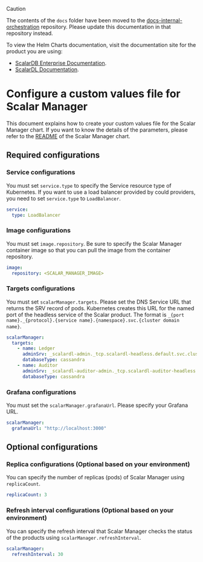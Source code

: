 > [!CAUTION]
> 
> The contents of the `docs` folder have been moved to the [docs-internal-orchestration](https://github.com/scalar-labs/docs-internal-orchestration) repository. Please update this documentation in that repository instead.
> 
> To view the Helm Charts documentation, visit the documentation site for the product you are using:
> 
> - [ScalarDB Enterprise Documentation](https://scalardb.scalar-labs.com/docs/latest/helm-charts/getting-started-scalar-helm-charts/).
> - [ScalarDL Documentation](https://scalardl.scalar-labs.com/docs/latest/helm-charts/getting-started-scalar-helm-charts/).

# Configure a custom values file for Scalar Manager

This document explains how to create your custom values file for the Scalar Manager chart. If you want to know the details of the parameters, please refer to the [README](https://github.com/scalar-labs/helm-charts/blob/main/charts/scalar-manager/README.md) of the Scalar Manager chart.

## Required configurations

### Service configurations

You must set `service.type` to specify the Service resource type of Kubernetes. If you want to use a load balancer provided by could providers, you need to set `service.type` to `LoadBalancer`.

```yaml
service:
  type: LoadBalancer
```

### Image configurations

You must set `image.repository`. Be sure to specify the Scalar Manager container image so that you can pull the image from the container repository.

```yaml
image:
  repository: <SCALAR_MANAGER_IMAGE>
```

### Targets configurations

You must set `scalarManager.targets`. Please set the DNS Service URL that returns the SRV record of pods. Kubernetes creates this URL for the named port of the headless service of the Scalar product. The format is `_{port name}._{protocol}.{service name}.{namespace}.svc.{cluster domain name}`.

```yaml
scalarManager:
  targets: 
    - name: Ledger
      adminSrv: _scalardl-admin._tcp.scalardl-headless.default.svc.cluster.local
      databaseType: cassandra
    - name: Auditor
      adminSrv: _scalardl-auditor-admin._tcp.scalardl-auditor-headless.default.svc.cluster.local
      databaseType: cassandra
```

### Grafana configurations

You must set the `scalarManager.grafanaUrl`. Please specify your Grafana URL.

```yaml
scalarManager:
  grafanaUrl: "http://localhost:3000"
```

## Optional configurations

### Replica configurations (Optional based on your environment)

You can specify the number of replicas (pods) of Scalar Manager using `replicaCount`.

```yaml
replicaCount: 3
```

### Refresh interval configurations (Optional based on your environment)

You can specify the refresh interval that Scalar Manager checks the status of the products using `scalarManager.refreshInterval`.

```yaml
scalarManager:
  refreshInterval: 30
```
